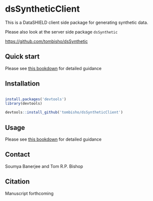 # dsSyntheticClient

This is a DataSHIELD client side package for generating synthetic data.

Please also look at the server side package `dsSynthetic`

https://github.com/tombisho/dsSynthetic



## Quick start

Please see [this bookdown](https://tombisho.github.io/synthetic_bookdown/) for detailed guidance 


## Installation

```r

install.packages('devtools')
library(devtools)

devtools::install_github('tombisho/dsSyntheticClient')

```


## Usage

Please see [this bookdown](https://tombisho.github.io/synthetic_bookdown/) for detailed guidance 

## Contact

Soumya Banerjee and Tom R.P. Bishop


## Citation

Manuscript forthcoming

